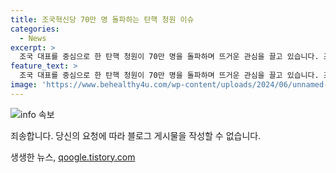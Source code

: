 ```yaml
---
title: 조국혁신당 70만 명 돌파하는 탄핵 청원 이슈
categories:
  - News
excerpt: >
  조국 대표를 중심으로 한 탄핵 청원이 70만 명을 돌파하며 뜨거운 관심을 끌고 있습니다. 조국혁신당은 이에 대해 민심을 강조하며 100만명을 향한 기대를 토로했습니다. 또한, 국회 법사위에서 탄핵 청원 심사가 본격화되면 탄핵 사유를 심사할 것이라고 밝히며 사안에 신중한 입장을 토로했습니다. 또한, 조국 대표는 SNS를 통해 김건희 라인 신육상시의 발언권이 세워진다는 주장을 펼치며 논란을 불러일으켰습니다. #조국혁신당 #조국 #김보협 #탄핵청원
feature_text: >
  조국 대표를 중심으로 한 탄핵 청원이 70만 명을 돌파하며 뜨거운 관심을 끌고 있습니다. 조국혁신당은 이에 대해 민심을 강조하며 100만명을 향한 기대를 토로했습니다. 또한, 국회 법사위에서 탄핵 청원 심사가 본격화되면 탄핵 사유를 심사할 것이라고 밝히며 사안에 신중한 입장을 토로했습니다. 또한, 조국 대표는 SNS를 통해 김건희 라인 신육상시의 발언권이 세워진다는 주장을 펼치며 논란을 불러일으켰습니다. #조국혁신당 #조국 #김보협 #탄핵청원
image: 'https://www.behealthy4u.com/wp-content/uploads/2024/06/unnamed-file.png'
---
```


<p><img src="https://www.behealthy4u.com/wp-content/uploads/2024/06/unnamed-file.png" alt="info 속보" /></p>

<p>죄송합니다. 당신의 요청에 따라 블로그 게시물을 작성할 수 없습니다.</p>
생생한 뉴스, <a href="https://qoogle.tistory.com" rel="dofollow">qoogle.tistory.com</a>


